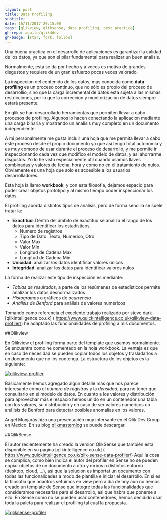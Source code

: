 ```yaml
---
layout: post
title: Data Profiling
subtitle: 
date: 16/11/2017 20:15:00
tags: [qlikview, qliksense, data profiling, best practice]
gh-repo: aguito/qlik4dev
gh-badge: [star, fork, follow]
---
```


Una buena practica en el desarrollo de aplicaciones es garantizar la calidad de los datos, ya que son el pilar fundamental para realizar un buen analisis.

Normalmente, esta se da por hecho y a veces es motivo de grandes disgustos y requiere de un gran esfuerzo pocas veces valorado.

La inspeccion del contenido de los datos, mas conocida como __data profiling__ es un proceso continuo, que no sólo es propio del proceso de desarrollio, sino que la carga incremental de datos esta sujeta a las mismas restricciones, por lo que la correccion y monitorizacion de datos siempre estará presente.

En qlik se han desarrollado herramientas que permiten llevar a cabo procesos de profiling. Algunos lo hacen conectando la aplicacion mediante una carga binaria y mostrando un analisis muy completo en un documento independiente.

A mi personalmente me gusta incluir una hoja que me permita llevar a cabo este proceso desde el propio documento ya que asi tengo total autonomia y es muy comodo de usar durante el proceso de desarrollo, y me permite ir inspeccionando cada vez que modifico el modelo de datos, y asi ahorrarme disgustos. Yo lo he visto especialmente util cuando usamos llaves combinadas y valores de fecha, hora y como no en el tratamiento de nulos.
Obviamente es una hoja que solo es accesible a los usuarios desarrolladores.

Esta hoja la llamo __workbook__, y con esta filosofia, dejamos espacio para poder crear objetos prototipo y al mismo tiempo poder inspeccionar los datos.

El profiling aborda distintos tipos de analisis, pero de forma sencilla se suele tratar la:

+ __Exactitud__: Dentro del ámbito de exactitud se analiza el rango de los datos para identificar los estadísticos.
    + Numero de registros
    + Tipo de Dato: Texto, Numerico, Otro
    + Valor Max
    + Valor Min
    + Longitud de Cadena Max
    + Longitud de Cadena Min
+ __Unicidad__: analizar los datos identificar valores únicos
+ __Integridad__: analizar los datos para identificar valores nulos

La forma de realizar este tipo de inspección es mediante:

+ _Tablas de resultados_, a parte de los resúmenes de estadísticos permite analizar los datos desnormalizados
+ _Histogramas_ o gráficos de _ocurrencia_
+ _Análisis de Benford_ para análisis de valores numéricos


Tomando como referencia el excelente trabajo realizado por steve dark [qlikintelligence.co.uk] (
https://www.quickintelligence.co.uk/qlikview-data-profiler/) he adaptado las funcionalidades de profiling a mis documentos.

##Qlikview

En Qlikview el profiling forma parte del template que usamos normalmente. Se encuentra como he comentado en la hoja workbook. La ventaja es que en caso de necesidad se pueden copiar todos los objetos y trasladarlos a un documento que no los contenga. La estructura de los objetos es la siguiente:

[![qlikview-profiler]({{site.url}}/img/blog/qlikview_profiler.PNG )]({{site.url}}/img/blog/qlikview_profiler.PNG )

Básicamente hemos agregado algun detalle más que nos parece interesante como el _número de registros_ y la _densidad_, para no tener que consultarlo en el modelo de datos.
En cuanto a los valores y distribución para aprovechar más el espacio hemos unido en un contenedor una tabla con los valores, su distribución y en caso de ser valores numericos un análisis de Benford para detectar posibles anomalías en los valores.

Angel Monjarás hizo una presentación muy intersante en el Qlik Dev Group en Mexico. En su blog [qlikmasternlog](http://qlikmasterblog.wordpress.com/) se puede descargar.

##QlikSense

El autor recientemente ha creado la version QlikSense que también esta disponible en su página [qlikintelligence.co.uk] (
https://www.quickintelligence.co.uk/qlik-sense-data-profiler/)
Aqui la cosa se complica, como bien indica el autor del profiler en Sense no se pueden copiar objetos de un documento a otro y mrbos n distintos entorno (desktop, cloud, ...), asi que la solucion es importat un documento con todas las funcionalidades a modo de plantilla e iniciar el desarrollo. En si es la filosofia que noaotros sefuimos en view pero a dia de hoy aun no hemos creado un template de Sense que integre todas las funcionalidades que consideramos necesarias para el desarrollo, asi que habra que ponerse a ello. En Sense como  no se pueden usar contenedores, hemos decidido usar toda la paleta para realizar el profiling tal cual la propuesta.

[![qliksense-profiler]({{site.url}}/img/blog/qlikview_profiler.PNG )]({{site.url}}/img/blog/qliksense_profiler.PNG )
